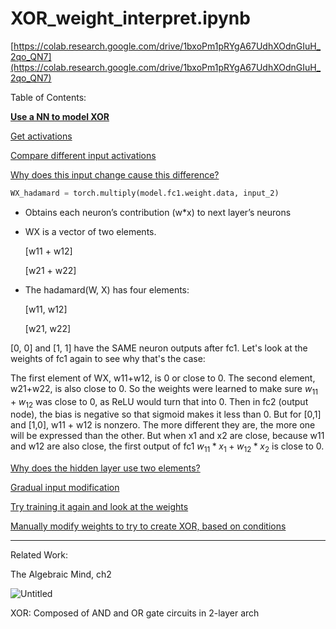 # XOR_weight_interpret.ipynb

[https://colab.research.google.com/drive/1bxoPm1pRYgA67UdhXOdnGIuH_2qo_QN7](https://colab.research.google.com/drive/1bxoPm1pRYgA67UdhXOdnGIuH_2qo_QN7)

Table of Contents:

[**Use a NN to model XOR**](https://colab.research.google.com/drive/1bxoPm1pRYgA67UdhXOdnGIuH_2qo_QN7#scrollTo=Use_a_NN_to_model_XOR)

[Get activations](https://colab.research.google.com/drive/1bxoPm1pRYgA67UdhXOdnGIuH_2qo_QN7#scrollTo=Get_activations)

[Compare different input activations](https://colab.research.google.com/drive/1bxoPm1pRYgA67UdhXOdnGIuH_2qo_QN7#scrollTo=Compare_different_input_activations)

[Why does this input change cause this difference?](https://colab.research.google.com/drive/1bxoPm1pRYgA67UdhXOdnGIuH_2qo_QN7#scrollTo=Why_does_this_input_change_cause_this_difference_)

```python
WX_hadamard = torch.multiply(model.fc1.weight.data, input_2)
```

- Obtains each neuron’s contribution (w*x) to next layer’s neurons
- WX is a vector of two elements.
    
    [w11 + w12]
    
    [w21 + w22]
    
- The hadamard(W, X) has four elements:
    
    [w11, w12]
    
    [w21, w22]
    

[0, 0] and [1, 1] have the SAME neuron outputs after fc1. Let's look at the weights of fc1 again to see why that's the case:

The first element of WX, w11+w12, is 0 or close to 0.
The second element, w21+w22, is also close to 0.
So the weights were learned to make sure $w_{11} + w_{12}$ was close to 0, as ReLU would turn that into 0.
Then in fc2 (output node), the bias is negative so that sigmoid makes it less than 0. 
But for [0,1] and [1,0], w11 + w12 is nonzero. The more different they are, the more one will be expressed than the other. But when x1 and x2 are close, because w11 and w12 are also close, the first output of fc1 $w_{11} * x_1 + w_{12} * x_2$ is close to 0.

[Why does the hidden layer use two elements?](https://colab.research.google.com/drive/1bxoPm1pRYgA67UdhXOdnGIuH_2qo_QN7#scrollTo=Why_does_the_hidden_layer_use_two_elements_)

[Gradual input modification](https://colab.research.google.com/drive/1bxoPm1pRYgA67UdhXOdnGIuH_2qo_QN7#scrollTo=Gradual_input_modification)

[Try training it again and look at the weights](https://colab.research.google.com/drive/1bxoPm1pRYgA67UdhXOdnGIuH_2qo_QN7#scrollTo=Try_training_it_again_and_look_at_the_weights)

[Manually modify weights to try to create XOR, based on conditions](https://colab.research.google.com/drive/1bxoPm1pRYgA67UdhXOdnGIuH_2qo_QN7#scrollTo=Manually_modify_weights_to_try_to_create_XOR_based_on_conditions)

---

Related Work:

The Algebraic Mind, ch2

![Untitled](XOR_weight_interpret%20ipynb%20bf8ac65466fe4eb9a255a26ec920bad2/Untitled.png)

XOR: Composed of AND and OR gate circuits in 2-layer arch